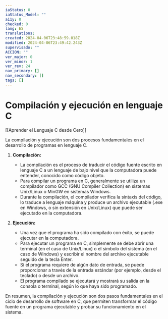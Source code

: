 ```yaml
---
iaStatus: 0
iaStatus_Model: ""
a11y: 0
checked: 0
lang: ES
translations: 
created: 2024-04-06T23:48:59.018Z
modified: 2024-04-06T23:49:42.243Z
supervisado: ""
ACCION: ""
ver_major: 0
ver_minor: 1
ver_rev: 24
nav_primary: []
nav_secondary: []
tags: []
---
```

# Compilación y ejecución en lenguaje C

[[Aprender el Lenguaje C desde Cero]]

La compilación y ejecución son dos procesos fundamentales en el desarrollo de programas en lenguaje C.
  
1. **Compilación:** 
    - La compilación es el proceso de traducir el código fuente escrito en lenguaje C a un lenguaje de bajo nivel que la computadora puede entender, conocido como código objeto. 
    - Para compilar un programa en C, generalmente se utiliza un compilador como GCC (GNU Compiler Collection) en sistemas Unix/Linux o MinGW en sistemas Windows.
    - Durante la compilación, el compilador verifica la sintaxis del código, lo traduce a lenguaje máquina y produce un archivo ejecutable (.exe en Windows, o sin extensión en Unix/Linux) que puede ser ejecutado en la computadora.

2. **Ejecución:**
    - Una vez que el programa ha sido compilado con éxito, se puede ejecutar en la computadora.
    - Para ejecutar un programa en C, simplemente se debe abrir una terminal (en el caso de Unix/Linux) o el símbolo del sistema (en el caso de Windows) y escribir el nombre del archivo ejecutable seguido de la tecla Enter.
    - Si el programa requiere de algún dato de entrada, se puede proporcionar a través de la entrada estándar (por ejemplo, desde el teclado) o desde un archivo.
    - El programa compilado se ejecutará y mostrará su salida en la consola o terminal, según lo que haya sido programado. 

En resumen, la compilación y ejecución son dos pasos fundamentales en el ciclo de desarrollo de software en C, que permiten transformar el código fuente en un programa ejecutable y probar su funcionamiento en el sistema.
